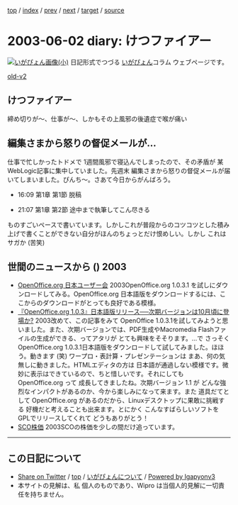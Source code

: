 [top](../index.html) 
 / [index](index.html) 
 / [prev](ig030601.html) 
 / [next](ig030604.html) 
 / [target](http://www.igapyon.jp/igapyon/diary/2003/ig030602.html) 
 / [source](https://github.com/igapyon/diary/blob/master/2003/ig030602.src.md) 

2003-06-02 diary: けつファイアー
=====================================================================================================
[![いがぴょん画像(小)](http://www.igapyon.jp/igapyon/diary/images/iga200306s.jpg "いがぴょん")](http://www.igapyon.jp/igapyon/diary/memo/memoigapyon.html) 日記形式でつづる [いがぴょん](http://www.igapyon.jp/igapyon/diary/memo/memoigapyon.html)コラム ウェブページです。

[old-v2](ig030602-orig.html)

## けつファイアー

締め切りが～、仕事が～、しかもその上風邪の後遺症で喉が痛い


## 編集さまから怒りの督促メールが…

仕事で忙しかったトドメで 1週間風邪で寝込んでしまったので、その矛盾が 某WebLogic記事に集中していました。先週末 編集さまから怒りの督促メールが届いてしまいました。ぴんち～。さあて今日からがんばろう。

* 16:09 第1章 第1節 脱稿
  
* 21:07 第1章 第2節 途中まで執筆してこん尽きる

ものすごいペースで書いています。しかしこれが普段からのコツコツとした積み上げで書くことができない自分がほんのちょっとだけ恨めしい。しかし これはサガか (苦笑)

## 世間のニュースから () 2003

* [OpenOffice.org 日本ユーザー会](http://oooug.jp/mirror/)  2003OpenOffice.org 1.0.3.1 を試しにダウンロードしてみる。OpenOffice.org 日本語版をダウンロードするには、ここからのダウンロードがとっても良好である模様。
* [『OpenOffice.org 1.0.3』日本語版リリース──次期バージョンは10月頃に登場か?](http://linux.ascii24.com/linux/news/today/2003/05/12/643529-000.html)  2003改めて、この記事をみて OpenOffice 1.0.3.1を試してみようと思いました。また、次期バージョンでは、PDF生成やMacromedia Flashファイルの生成ができる、ってアタリが とても興味をそそります。…で さっそく OpenOffice.org 1.0.3.1日本語版をダウンロードして試してみました。ほほう。動きます (笑) ワープロ・表計算・プレゼンテーションは まあ、何の気無しに動きました。HTMLエディタの方は 日本語が通過しない模様です。微妙に表示はできているので、ちと惜しいです。それにしても OpenOffice.org って 成長してきましたね。次期バージョン 1.1 が どんな強烈なインパクトがあるのか、今から楽しみになって来ます。また 道具だてとして OpenOffice.org があるのだから、Linuxデスクトップに果敢に挑戦する 好機だと考えることも出来ます。とにかく こんなすばらしいソフトを GPLでリリースしてくれて どうもありがとう！
* [SCO株価](http://finance.yahoo.com/q?s=SCOX&d=t)  2003SCOの株価を少しの間だけ追っています。


----------------------------------------------------------------------------------------------------

## この日記について

* [Share on Twitter](https://twitter.com/intent/tweet?hashtags=igapyon%2Cdiary%2C%E3%81%84%E3%81%8C%E3%81%B4%E3%82%87%E3%82%93&text=%E3%81%91%E3%81%A4%E3%83%95%E3%82%A1%E3%82%A4%E3%82%A2%E3%83%BC&url=http%3A%2F%2Fwww.igapyon.jp%2Figapyon%2Fdiary%2F2003%2Fig030602.html) / [top](../index.html) / [いがぴょんについて](http://www.igapyon.jp/igapyon/diary/memo/memoigapyon.html) / [Powered by Igapyonv3](https://github.com/igapyon/igapyonv3)
* 本サイトの見解は、私 個人のものであり、Wipro は当個人的見解に一切責任を持ちません。 
